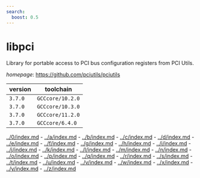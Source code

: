 ```yaml
---
search:
  boost: 0.5
---
```

# libpci

Library for portable access to PCI bus configuration registers from PCI Utils.

*homepage*: <https://github.com/pciutils/pciutils>

version | toolchain
--------|----------
``3.7.0`` | ``GCCcore/10.2.0``
``3.7.0`` | ``GCCcore/10.3.0``
``3.7.0`` | ``GCCcore/11.2.0``
``3.7.0`` | ``GCCcore/6.4.0``

[../0/index.md](0) - [../a/index.md](a) - [../b/index.md](b) - [../c/index.md](c) - [../d/index.md](d) - [../e/index.md](e) - [../f/index.md](f) - [../g/index.md](g) - [../h/index.md](h) - [../i/index.md](i) - [../j/index.md](j) - [../k/index.md](k) - [../l/index.md](l) - [../m/index.md](m) - [../n/index.md](n) - [../o/index.md](o) - [../p/index.md](p) - [../q/index.md](q) - [../r/index.md](r) - [../s/index.md](s) - [../t/index.md](t) - [../u/index.md](u) - [../v/index.md](v) - [../w/index.md](w) - [../x/index.md](x) - [../y/index.md](y) - [../z/index.md](z)

